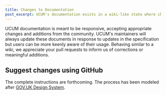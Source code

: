 ```yaml
---
title: Changes to Documentation
post_excerpt: UCUM's documentation exists in a wiki-like state where change proposals are encouraged.
---
```


UCUM documentation is meant to be responsive, accepting appropriate changes and additions from the community. UCUM's maintainers will always update these documents in response to updates in the specification but users can be more keenly aware of their usage. Behaving similar to a wiki, we appreciate your pull requests to inform us of corrections or meaningful additions.

## Suggest changes using GitHub

The complete instructions are forthcoming. The process has been modeled after [GOV.UK Design System](https://design-system.service.gov.uk/community/propose-a-content-change-using-github/).
